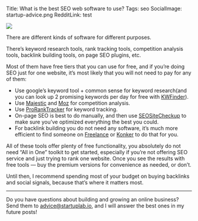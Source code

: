 Title: What is the best SEO web software to use?
Tags: seo
SocialImage: startup-advice.png
RedditLink: test

![](/images/startup-advice.png)


There are different kinds of software for different purposes.

There’s keyword research tools, rank tracking tools, competition analysis tools,
backlink building tools, on page SEO plugins, etc.

Most of them have free tiers that you can use for free, and if you’re doing SEO
just for one website, it’s most likely that you will not need to pay for any of
them:


<!-- readmore -->

* Use google’s keyword tool + common sense for keyword research(and you can look
up 2 promising keywords per day for free with
[KWFinder](https://app.kwfinder.com/)).
* Use [Majestic](https://majestic.com/) and
[Moz](https://moz.com/researchtools/ose/) for competition analysis.
* Use [ProRankTracker](https://proranktracker.com/) for keyword tracking.
* On-page SEO is best to do manually, and then use
[SEOSiteCheckup](https://seositecheckup.com/) to make sure you’ve optimized
everything the best you could.
* For backlink building you do not need any software, it’s much more efficient to
find someone on [Freelance](https://www.freelance.com/en/) or
[Konker](http://konker.io/) to do that for you.

All of these tools offer plenty of free functionality, you absolutely do not
need “All in One” toolkit to get started, especially if you’re not offering SEO
service and just trying to rank one website. Once you see the results with free
tools — buy the premium versions for convenience as needed, or don’t.

Until then, I recommend spending most of your budget on buying backlinks and
social signals, because that’s where it matters most.

*****

Do you have questions about building and growing an online business? Send them
to [advice@startuplab.io](mailto:advice@startuplab.io), and I will answer the
best ones in my future posts!
